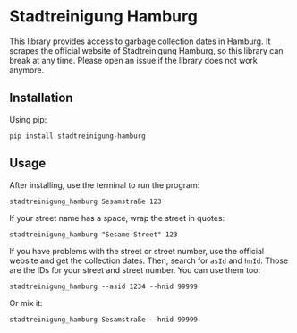 # Stadtreinigung Hamburg

This library provides access to garbage collection dates
in Hamburg. It scrapes the official website of Stadtreinigung Hamburg,
so this library can break at any time. Please open an issue if the
library does not work anymore.

## Installation

Using pip:

```
pip install stadtreinigung-hamburg
```

## Usage

After installing, use the terminal to run the program:

```
stadtreinigung_hamburg Sesamstraße 123
```


If your street name has a space, wrap the street in quotes:

```
stadtreinigung_hamburg "Sesame Street" 123
```


If you have problems with the street or street number,
use the official website and get the collection dates.
Then, search for `asId` and `hnId`. Those are the IDs for
your street and street number. You can use them too:

```
stadtreinigung_hamburg --asid 1234 --hnid 99999
```

Or mix it:

```
stadtreinigung_hamburg Sesamstraße --hnid 99999
```